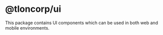 # @tloncorp/ui

This package contains UI components which can be used in both web and mobile environments.
